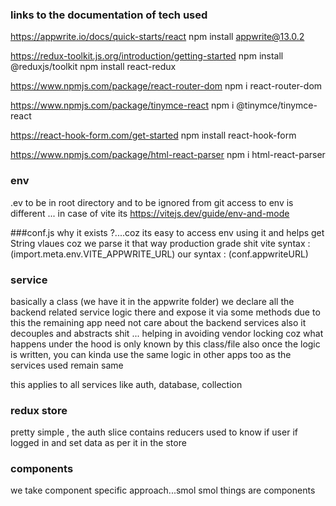 ### links to the documentation of tech used

https://appwrite.io/docs/quick-starts/react 
npm install appwrite@13.0.2

https://redux-toolkit.js.org/introduction/getting-started
npm install @reduxjs/toolkit
npm install react-redux

https://www.npmjs.com/package/react-router-dom
npm i react-router-dom

https://www.npmjs.com/package/tinymce-react
npm i @tinymce/tinymce-react

https://react-hook-form.com/get-started
npm install react-hook-form

https://www.npmjs.com/package/html-react-parser
npm i html-react-parser

### env
.ev to be in root directory and to be ignored from git
access to env is different ... in case of vite its https://vitejs.dev/guide/env-and-mode

###conf.js
why it exists ?....coz its easy to access env using it and helps get String vlaues coz we parse it that way
production grade shit
vite syntax : (import.meta.env.VITE_APPWRITE_URL)
our syntax : (conf.appwriteURL)

### service
basically a class (we have it in the appwrite folder)
we declare all the backend related service logic there and expose it via some methods
due to this the remaining app need not care about the backend services 
also it decouples and abstracts shit ... helping in avoiding vendor locking coz what happens under the hood is only known by this class/file
also once the logic is written, you can kinda use the same logic in other apps too as the services used remain same

this applies to all services like auth, database, collection

### redux store
pretty simple , 
the auth slice contains reducers used to know if user if logged in and set data as per it in the store

### components
we take component specific approach...smol smol things are components

